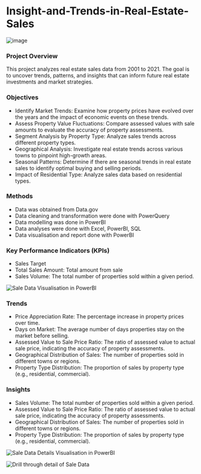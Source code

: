 # Insight-and-Trends-in-Real-Estate-Sales

![image](https://github.com/user-attachments/assets/e9caf141-6da3-4954-88ad-80fde69291aa)

### Project Overview
This project analyzes real estate sales data from 2001 to 2021. The goal is to uncover trends, patterns, and insights that can inform future real estate investments and market strategies.

### Objectives
- Identify Market Trends: Examine how property prices have evolved over the years and the impact of economic events on these trends.
-	Assess Property Value Fluctuations: Compare assessed values with sale amounts to evaluate the accuracy of property assessments.
-	Segment Analysis by Property Type: Analyze sales trends across different property types.
-	Geographical Analysis: Investigate real estate trends across various towns to pinpoint high-growth areas.
-	Seasonal Patterns: Determine if there are seasonal trends in real estate sales to identify optimal buying and selling periods.
-	Impact of Residential Type: Analyze sales data based on residential types.

### Methods
-	Data was obtained from Data.gov
-	Data cleaning and transformation were  done with PowerQuery
-	Data modelling was done in PowerBI
-	Data analyses were done with Excel,  PowerBI, SQL
-	Data visualisation and report done with PowerBI

### Key Performance Indicators (KPIs)
-	Sales Target
-	Total Sales Amount: Total amount from sale
-	Sales Volume: The total number of properties sold within a given period.

![Sale Data Visualisation in PowerBI](https://github.com/user-attachments/assets/8bacf0ed-1cc8-48b1-ab16-b2f002d3b222)

### Trends
-	Price Appreciation Rate: The percentage increase in property prices over time.
-	Days on Market: The average number of days properties stay on the market before selling.
-	Assessed Value to Sale Price Ratio: The ratio of assessed value to actual sale price, indicating the accuracy of property assessments.
-	Geographical Distribution of Sales: The number of properties sold in different towns or regions.
-	Property Type Distribution: The proportion of sales by property type (e.g., residential, commercial).

### Insights
-	Sales Volume: The total number of properties sold within a given period.
-	Assessed Value to Sale Price Ratio: The ratio of assessed value to actual sale price, indicating the accuracy of property assessments.
-	Geographical Distribution of Sales: The number of properties sold in different towns or regions.
-	Property Type Distribution: The proportion of sales by property type (e.g., residential, commercial).

![Sale Data Details Visualisation in PowerBI](https://github.com/user-attachments/assets/2919c387-0eca-410f-acfc-b97f457de86c)

![Drill through detail of Sale Data](https://github.com/user-attachments/assets/89d0e804-8ecd-4024-91f9-f415e36f658e)


